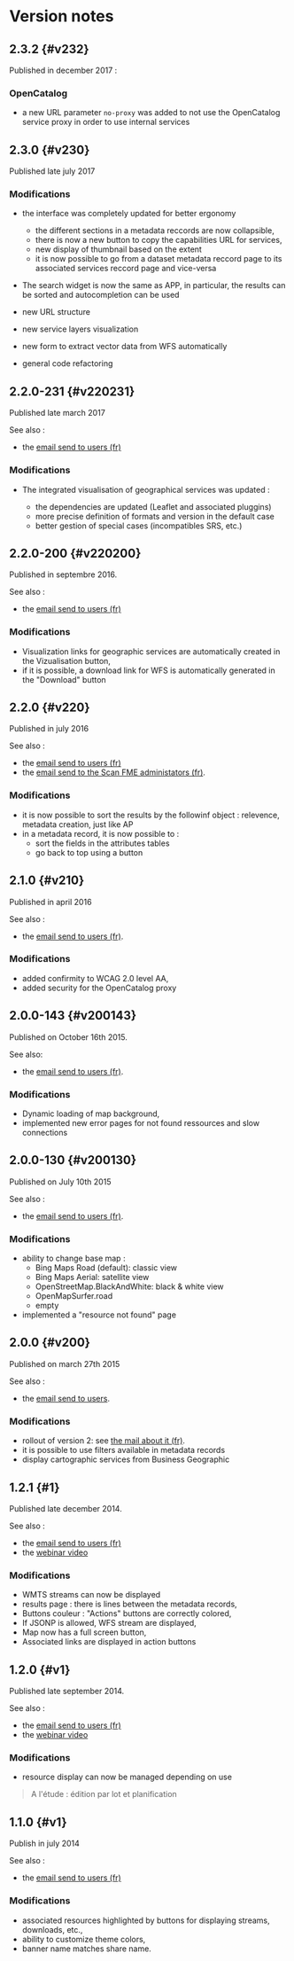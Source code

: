 # Version notes

<!-- timeline -->

## 2.3.2 {#v232}

Published in december 2017 :

### OpenCatalog

* a new URL parameter `no-proxy` was added to not use the OpenCatalog service proxy in order to use internal services

<!-- /timeline -->

<!-- timeline -->

## 2.3.0 {#v230}

Published late july 2017

### Modifications

* the interface was completely updated for better ergonomy
  * the different sections in a metadata reccords are now collapsible,
  * there is now a new button to copy the capabilities URL for services,
  * new display of thumbnail based on the extent
  * it is now possible to go from a dataset metadata reccord page to its associated services reccord page and vice-versa

* The search widget is now the same as APP, in particular, the results can be sorted and autocompletion can be used
* new URL structure
* new service layers visualization
* new form to extract vector data from WFS automatically
* general code refactoring

<!-- /timeline -->

<!-- timeline -->

## 2.2.0-231 {#v220231}

Published late march 2017

See also :

* the [email send to users (fr)](http://us4.campaign-archive1.com/?u=256352d96aabf0dec0ee32d84&id=b57277a32c)

### Modifications

* The integrated visualisation of geographical services was updated :

  * the dependencies are updated (Leaflet and associated pluggins)
  * more precise definition of formats and version in the default case
  * better gestion of special cases (incompatibles SRS, etc.)

<!-- /timeline -->

<!-- timeline -->

## 2.2.0-200 {#v220200}

Published in septembre 2016.

See also :

* the [email send to users (fr)](http://us4.campaign-archive1.com/?u=256352d96aabf0dec0ee32d84&id=1a0a2c1231)

### Modifications

* Visualization links for geographic services are automatically created in the Vizualisation button,
* if it is possible, a download link for WFS is automatically generated in the "Download" button

<!-- /timeline -->

<!-- timeline -->

## 2.2.0 {#v220}

Published in july 2016

See also :

* the [email send to users (fr)](http://eepurl.com/b7NoAD)
* the [email send to the Scan FME administators (fr)](http://eepurl.com/b8uYqb).

### Modifications

* it is now possible to sort the results by the followinf object : relevence, metadata creation, just like AP
* in a metadata record, it is now possible to :
  * sort the fields in the attributes tables
  * go back to top using a button

<!-- /timeline -->

<!-- timeline -->

## 2.1.0 {#v210}

Published in april 2016

See also :

* the [email send to users (fr)](http://us4.campaign-archive2.com/?u=256352d96aabf0dec0ee32d84&id=4c66022137).

### Modifications

* added confirmity to WCAG 2.0 level AA,
* added security for the OpenCatalog proxy

<!-- /timeline -->

<!-- timeline -->

## 2.0.0-143 {#v200143}

Published on October 16th 2015.

See also:

* the [email send to users (fr)](https://us4.campaign-archive2.com/?u=256352d96aabf0dec0ee32d84&id=12e0fad409).

### Modifications

* Dynamic loading of map background,
* implemented new error pages for not found ressources and slow connections

<!-- /timeline -->

<!-- timeline -->

## 2.0.0-130 {#v200130}

Published on July 10th 2015

See also :

* the [email send to users (fr)](http://eepurl.com/brcEPr).

### Modifications

* ability to change base map :
  * Bing Maps Road (default): classic view
  * Bing Maps Aerial: satellite view
  * OpenStreetMap.BlackAndWhite: black & white view
  * OpenMapSurfer.road
  * empty
* implemented a "resource not found" page

<!-- /timeline -->

<!-- timeline -->

## 2.0.0 {#v200}

Published on march 27th 2015

See also :

* the [email send to users](http://eepurl.com/bhQtIn).

### Modifications

* rollout of version 2: see [the mail about it (fr)](http://eepurl.com/bfpoQb).
* it is possible to use filters available in metadata records
* display cartographic services from Business Geographic


<!-- /timeline -->

<!-- timeline -->

## 1.2.1 {#1}

Published late december 2014.

See also :

* the [email send to users (fr)](http://us4.campaign-archive1.com/?u=256352d96aabf0dec0ee32d84&id=45f2788b69)
* the [webinar video](http://youtu.be/1BTwZqii0EY)

### Modifications

* WMTS streams can now be displayed
* results page : there is lines between the metadata records,
* Buttons couleur : "Actions" buttons are correctly colored,
* If JSONP is allowed, WFS stream are displayed,
* Map now has a full screen button,
* Associated links are displayed in action buttons

<!-- /timeline -->

<!-- timeline -->

## 1.2.0 {#v1}

Published late september 2014.

See also :

* the [email send to users (fr)](http://us4.campaign-archive2.com/?u=256352d96aabf0dec0ee32d84&id=fabb845b06)
* the [webinar video](http://youtu.be/l6vmlYwUHDM?list=PLouu1QiHcsHSDGdvysTn1KRhr3JQUDol4)

### Modifications

* resource display can now be managed depending on use

> A l&apos;étude : édition par lot et planification

<!-- /timeline -->

<!-- timeline -->

## 1.1.0 {#v1}

Publish in july 2014

See also :

* the [email send to users (fr)](http://us4.campaign-archive1.com/?u=256352d96aabf0dec0ee32d84&id=6dc56a2972)

### Modifications

* associated resources highlighted by buttons for displaying streams, downloads, etc.,
* ability to customize theme colors,
* banner name matches share name.

<!-- /timeline -->
